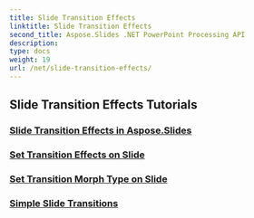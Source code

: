 ```yaml
---
title: Slide Transition Effects
linktitle: Slide Transition Effects
second_title: Aspose.Slides .NET PowerPoint Processing API
description: 
type: docs
weight: 19
url: /net/slide-transition-effects/
---
```


## Slide Transition Effects Tutorials
### [Slide Transition Effects in Aspose.Slides](./slide-transition-effects/)
### [Set Transition Effects on Slide](./set-transition-effects/)
### [Set Transition Morph Type on Slide](./set-transition-morph-type/)
### [Simple Slide Transitions](./simple-slide-transitions/)